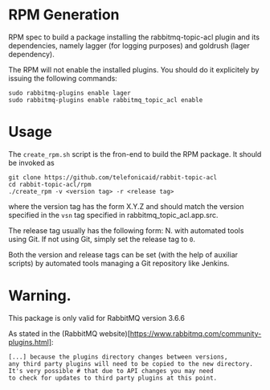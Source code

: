 # RPM Generation

RPM spec to build a package installing the rabbitmq-topic-acl plugin and its dependencies, namely 
lagger (for logging purposes) and goldrush (lager dependency).

The RPM will not enable the installed plugins. 
You should do it explicitely by issuing the following commands:
```
sudo rabbitmq-plugins enable lager
sudo rabbitmq-plugins enable rabbitmq_topic_acl enable
```

# Usage

The `create_rpm.sh` script is the fron-end to build the RPM package.
It should be invoked as
```
git clone https://github.com/telefonicaid/rabbit-topic-acl
cd rabbit-topic-acl/rpm
./create_rpm -v <version tag> -r <release tag>
```

where the version tag has the form X.Y.Z and 
should match the version specified in the `vsn` tag
specified in rabbitmq_topic_acl.app.src.

The release tag usually has the following form: N.<short hash>
with automated tools using Git. If not using Git, simply set the release tag to `0`.

Both the version and release tags can be set (with the help of auxiliar scripts) 
by automated tools managing a Git repository 
like Jenkins.


# Warning.

This package is only valid for RabbitMQ version 3.6.6

As stated in the (RabbitMQ website)[https://www.rabbitmq.com/community-plugins.html]:
```
[...] because the plugins directory changes between versions, 
any third party plugins will need to be copied to the new directory. 
It's very possible # that due to API changes you may need 
to check for updates to third party plugins at this point.
```



